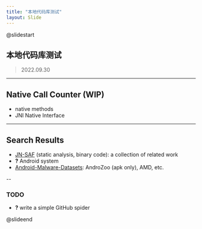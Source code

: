 ```yaml
---
title: "本地代码库测试"
layout: Slide
---
```


@slidestart

## 本地代码库测试

> 2022.09.30

---

## Native Call Counter (WIP)

- native methods
- JNI Native Interface

---

## Search Results

- [JN-SAF](https://dl.acm.org/doi/abs/10.1145/3243734.3243835) (static analysis, binary code): a collection of related work
- **?** Android system
- [Android-Malware-Datasets](https://github.com/traceflight/Android-Malware-Datasets): AndroZoo (apk only), AMD, etc.

--

### TODO

- **?** write a simple GitHub spider

@slideend
